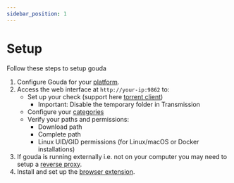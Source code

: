 ```yaml
---
sidebar_position: 1
---
```


# Setup

Follow these steps to setup gouda

1. Configure Gouda for your [platform](/docs/category/installation).
2. Access the web interface at `http://your-ip:9862` to:
    - Set up your check (support here [torrent client](intro.md#supported-torrent-clients))
        - Important: Disable the temporary folder in Transmission
    - Configure your [categories](category)
    - Verify your paths and permissions:
        - Download path
        - Complete path
        - Linux UID/GID permissions (for Linux/macOS or Docker installations)
3. If gouda is running externally i.e. not on your computer you may need to setup a [reverse proxy](reverse-proxy).
4. Install and set up the [browser extension](extension).